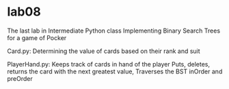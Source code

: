 # lab08
The last lab in Intermediate Python class
Implementing Binary Search Trees for a game of Pocker

Card.py:
Determining the value of cards based on their rank and suit

PlayerHand.py:
Keeps track of cards in hand of the player
Puts, deletes, returns the card with the next greatest value,
Traverses the BST inOrder and preOrder
